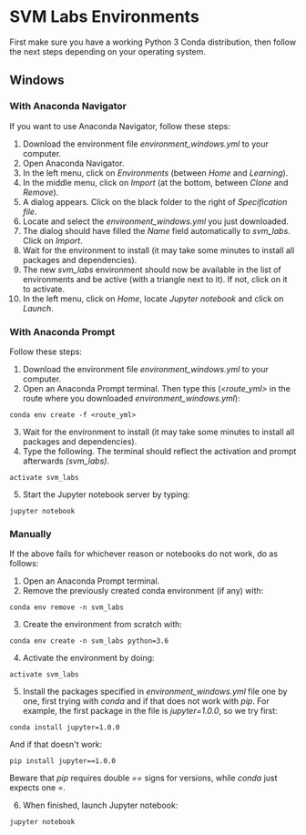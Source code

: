 # SVM Labs Environments

First make sure you have a working Python 3 Conda distribution, then follow the next steps depending on your operating system.

## Windows

### With Anaconda Navigator

If you want to use Anaconda Navigator, follow these steps:

1. Download the environment file *environment_windows.yml* to your computer.
2. Open Anaconda Navigator.
3. In the left menu, click on *Environments* (between *Home* and *Learning*).
4. In the middle menu, click on *Import* (at the bottom, between *Clone* and *Remove*).
5. A dialog appears. Click on the black folder to the right of *Specification file*.
6. Locate and select the *environment_windows.yml* you just downloaded.
7. The dialog should have filled the *Name* field automatically to *svm_labs*. Click on *Import*.
8. Wait for the environment to install (it may take some minutes to install all packages and dependencies).
9. The new *svm_labs* environment should now be available in the list of environments and be active (with a triangle next to it). If not, click on it to activate.
10. In the left menu, click on *Home*, locate *Jupyter notebook* and click on *Launch*.

### With Anaconda Prompt

Follow these steps:

1. Download the environment file *environment_windows.yml* to your computer.
2. Open an Anaconda Prompt terminal. Then type this (*<route_yml>* in the route where you downloaded *environment_windows.yml*):
  ```
  conda env create -f <route_yml>
  ```

3. Wait for the environment to install (it may take some minutes to install all packages and dependencies).
4. Type the following. The terminal should reflect the activation and prompt afterwards *(svm_labs)*.
  ```
  activate svm_labs
  ```
  
5. Start the Jupyter notebook server by typing:
  ```
  jupyter notebook
  ```

### Manually

If the above fails for whichever reason or notebooks do not work, do as follows:
   
1. Open an Anaconda Prompt terminal.
2. Remove the previously created conda environment (if any) with:
  ```
  conda env remove -n svm_labs
  ```
3. Create the environment from scratch with:
  ```
  conda env create -n svm_labs python=3.6
  ```
4. Activate the environment by doing:
  ```
  activate svm_labs
  ```

5. Install the packages specified in *environment_windows.yml* file one by one, first trying with *conda* and if that does not work with *pip*. For example, the first package in the file is *jupyter=1.0.0*, so we try first:
  ```
  conda install jupyter=1.0.0
  ```
  And if that doesn't work:
  ```
  pip install jupyter==1.0.0
  ```
  Beware that *pip* requires double *==* signs for versions, while *conda* just expects one *=*.

6. When finished, launch Jupyter notebook:
  ```
  jupyter notebook
  ```


